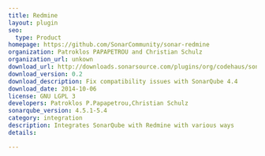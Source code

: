 ```yaml
---
title: Redmine
layout: plugin
seo: 
  type: Product
homepage: https://github.com/SonarCommunity/sonar-redmine
organization: Patroklos PAPAPETROU and Christian Schulz
organization_url: unkown
download_url: http://downloads.sonarsource.com/plugins/org/codehaus/sonar-plugins/sonar-redmine-plugin/0.2/sonar-redmine-plugin-0.2.jar
download_version: 0.2
download_description: Fix compatibility issues with SonarQube 4.4
download_date: 2014-10-06
license: GNU LGPL 3
developers: Patroklos P.Papapetrou,Christian Schulz
sonarqube_version: 4.5.1-5.4
category: integration
description: Integrates SonarQube with Redmine with various ways
details: 

---
```

